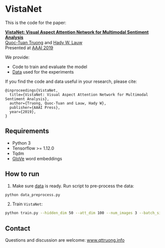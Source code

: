 # VistaNet

This is the code for the paper:

**[VistaNet: Visual Aspect Attention Network for Multimodal Sentiment Analysis](https://www.aaai.org/Papers/AAAI/2019/AAAI-TruongT.7005.pdf)**
<br>
[Quoc-Tuan Truong](http://www.qttruong.info/) and [Hady W. Lauw](http://www.hadylauw.com/)
<br>
Presented at [AAAI 2019](https://aaai.org/Conferences/AAAI-19/)

We provide:

- Code to train and evaluate the model
- [Data](https://goo.gl/jgESp4) used for the experiments

If you find the code and data useful in your research, please cite:

```
@inproceedings{VistaNet,
  title={VistaNet: Visual Aspect Attention Network for Multimodal Sentiment Analysis},
  author={Truong, Quoc-Tuan and Lauw, Hady W},
  publisher={AAAI Press},
  year={2019},
}
```

## Requirements

- Python 3
- Tensorflow >= 1.12.0
- Tqdm
- [GloVe](https://nlp.stanford.edu/projects/glove/) word embeddings

## How to run

1. Make sure [data](https://goo.gl/jgESp4) is ready. Run script to pre-process the data:
```bash
python data_preprocess.py
```

2. Train `VistaNet`:
```bash
python train.py --hidden_dim 50 --att_dim 100 --num_images 3 --batch_size 32 --learning_rate 0.001 --num_epochs 20
```

## Contact
Questions and discussion are welcome: www.qttruong.info